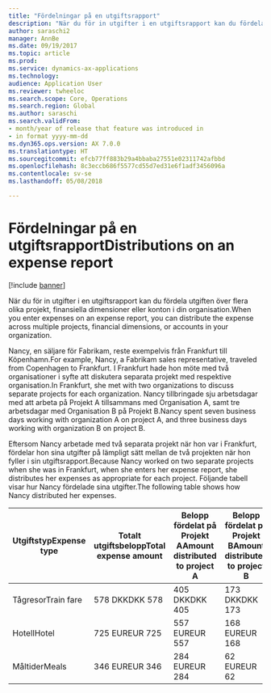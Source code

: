 ```yaml
---
title: "Fördelningar på en utgiftsrapport"
description: "När du för in utgifter i en utgiftsrapport kan du fördela utgiften över flera olika projekt, juridiska personer eller konton i din organisation."
author: saraschi2
manager: AnnBe
ms.date: 09/19/2017
ms.topic: article
ms.prod: 
ms.service: dynamics-ax-applications
ms.technology: 
audience: Application User
ms.reviewer: twheeloc
ms.search.scope: Core, Operations
ms.search.region: Global
ms.author: saraschi
ms.search.validFrom:
- month/year of release that feature was introduced in
- in format yyyy-mm-dd
ms.dyn365.ops.version: AX 7.0.0
ms.translationtype: HT
ms.sourcegitcommit: efcb77ff883b29a4bbaba27551e02311742afbbd
ms.openlocfilehash: 8c3eccb686f5577cd55d7ed31e6f1adf3456096a
ms.contentlocale: sv-se
ms.lasthandoff: 05/08/2018

---
```


# <a name="distributions-on-an-expense-report"></a><span data-ttu-id="58726-103">Fördelningar på en utgiftsrapport</span><span class="sxs-lookup"><span data-stu-id="58726-103">Distributions on an expense report</span></span>

[!include [banner](../includes/banner.md)]

<span data-ttu-id="58726-104"> När du för in utgifter i en utgiftsrapport kan du fördela utgiften över flera olika projekt, finansiella dimensioner eller konton i din organisation.</span><span class="sxs-lookup"><span data-stu-id="58726-104">When you enter expenses on an expense report, you can distribute the expense across multiple projects, financial dimensions, or accounts in your organization.</span></span>

<span data-ttu-id="58726-105">Nancy, en säljare för Fabrikam, reste exempelvis från Frankfurt till Köpenhamn.</span><span class="sxs-lookup"><span data-stu-id="58726-105">For example, Nancy, a Fabrikam sales representative, traveled from Copenhagen to Frankfurt.</span></span> <span data-ttu-id="58726-106">I Frankfurt hade hon möte med två organisationer i syfte att diskutera separata projekt med respektive organisation.</span><span class="sxs-lookup"><span data-stu-id="58726-106">In Frankfurt, she met with two organizations to discuss separate projects for each organization.</span></span> <span data-ttu-id="58726-107">Nancy tillbringade sju arbetsdagar med att arbeta på Projekt A tillsammans med Organisation A, samt tre arbetsdagar med Organisation B på Projekt B.</span><span class="sxs-lookup"><span data-stu-id="58726-107">Nancy spent seven business days working with organization A on project A, and three business days working with organization B on project B.</span></span>

<span data-ttu-id="58726-108">Eftersom Nancy arbetade med två separata projekt när hon var i Frankfurt, fördelar hon sina utgifter på lämpligt sätt mellan de två projekten när hon fyller i sin utgiftsrapport.</span><span class="sxs-lookup"><span data-stu-id="58726-108">Because Nancy worked on two separate projects when she was in Frankfurt, when she enters her expense report, she distributes her expenses as appropriate for each project.</span></span> <span data-ttu-id="58726-109">Följande tabell visar hur Nancy fördelade sina utgifter.</span><span class="sxs-lookup"><span data-stu-id="58726-109">The following table shows how Nancy distributed her expenses.</span></span>


| <span data-ttu-id="58726-110"><strong>Utgiftstyp</strong></span><span class="sxs-lookup"><span data-stu-id="58726-110"><strong>Expense type</strong></span></span> | <span data-ttu-id="58726-111"><strong>Totalt utgiftsbelopp</strong></span><span class="sxs-lookup"><span data-stu-id="58726-111"><strong>Total expense amount</strong></span></span> | <span data-ttu-id="58726-112"><strong>Belopp fördelat på Projekt A</strong></span><span class="sxs-lookup"><span data-stu-id="58726-112"><strong>Amount distributed to project A</strong></span></span> | <span data-ttu-id="58726-113"><strong>Belopp fördelat på Projekt B</strong></span><span class="sxs-lookup"><span data-stu-id="58726-113"><strong>Amount distributed to project B</strong></span></span> |
|-------------------------------|---------------------------------------|--------------------------------------------------|--------------------------------------------------|
|          <span data-ttu-id="58726-114">Tågresor</span><span class="sxs-lookup"><span data-stu-id="58726-114">Train fare</span></span>           |                <span data-ttu-id="58726-115">578 DKK</span><span class="sxs-lookup"><span data-stu-id="58726-115">DKK 578</span></span>                |                     <span data-ttu-id="58726-116">405 DKK</span><span class="sxs-lookup"><span data-stu-id="58726-116">DKK 405</span></span>                      |                     <span data-ttu-id="58726-117">173 DKK</span><span class="sxs-lookup"><span data-stu-id="58726-117">DKK 173</span></span>                      |
|             <span data-ttu-id="58726-118">Hotell</span><span class="sxs-lookup"><span data-stu-id="58726-118">Hotel</span></span>             |                <span data-ttu-id="58726-119">725 EUR</span><span class="sxs-lookup"><span data-stu-id="58726-119">EUR 725</span></span>                |                     <span data-ttu-id="58726-120">557 EUR</span><span class="sxs-lookup"><span data-stu-id="58726-120">EUR 557</span></span>                      |                     <span data-ttu-id="58726-121">168 EUR</span><span class="sxs-lookup"><span data-stu-id="58726-121">EUR 168</span></span>                      |
|             <span data-ttu-id="58726-122">Måltider</span><span class="sxs-lookup"><span data-stu-id="58726-122">Meals</span></span>             |                <span data-ttu-id="58726-123">346 EUR</span><span class="sxs-lookup"><span data-stu-id="58726-123">EUR 346</span></span>                |                     <span data-ttu-id="58726-124">284 EUR</span><span class="sxs-lookup"><span data-stu-id="58726-124">EUR 284</span></span>                      |                      <span data-ttu-id="58726-125">62 EUR</span><span class="sxs-lookup"><span data-stu-id="58726-125">EUR 62</span></span>                      |


